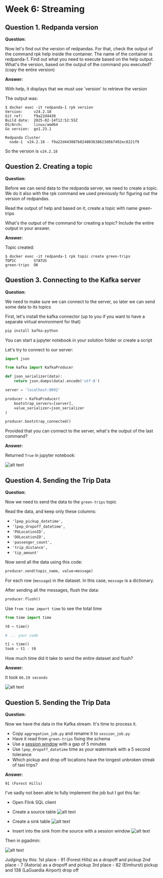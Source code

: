 # Week 6: Streaming

## Question 1. Redpanda version

**Question:**

Now let's find out the version of redpandas.
For that, check the output of the command rpk help inside the container. The name of the container is redpanda-1.
Find out what you need to execute based on the help output.
What's the version, based on the output of the command you executed? (copy the entire version)

**Answer:**

With help, it displays that we must use 'version' to retrieve the version

The output was:

```
$ docker exec -it redpanda-1 rpk version
Version:     v24.2.18
Git ref:     f9a22d4430
Build date:  2025-02-14T12:52:55Z
OS/Arch:     linux/amd64
Go version:  go1.23.1

Redpanda Cluster
  node-1  v24.2.18 - f9a22d443087b824803638623d6b7492ec8221f9
```

So the version is `v24.2.18`

## Question 2. Creating a topic

**Question:**

Before we can send data to the redpanda server, we need to create a topic. We do it also with the rpk command we used previously for figuring out the version of redpandas.

Read the output of help and based on it, create a topic with name green-trips

What's the output of the command for creating a topic? Include the entire output in your answer.

**Answer:**

Topic created:

```
$ docker exec -it redpanda-1 rpk topic create green-trips
TOPIC        STATUS
green-trips  OK
```


## Question 3. Connecting to the Kafka server

**Question:**

We need to make sure we can connect to the server, so
later we can send some data to its topics

First, let's install the kafka connector (up to you if you
want to have a separate virtual environment for that)

```bash
pip install kafka-python
```

You can start a jupyter notebook in your solution folder or
create a script

Let's try to connect to our server:

```python
import json

from kafka import KafkaProducer

def json_serializer(data):
    return json.dumps(data).encode('utf-8')

server = 'localhost:9092'

producer = KafkaProducer(
    bootstrap_servers=[server],
    value_serializer=json_serializer
)

producer.bootstrap_connected()
```

Provided that you can connect to the server, what's the output
of the last command?

**Answer:**

Returned `True` in jupyter notebook:

![alt text](image.png)


## Question 4. Sending the Trip Data

**Question:**

Now we need to send the data to the `green-trips` topic

Read the data, and keep only these columns:

* `'lpep_pickup_datetime',`
* `'lpep_dropoff_datetime',`
* `'PULocationID',`
* `'DOLocationID',`
* `'passenger_count',`
* `'trip_distance',`
* `'tip_amount'`

Now send all the data using this code:

```python
producer.send(topic_name, value=message)
```

For each row (`message`) in the dataset. In this case, `message`
is a dictionary.

After sending all the messages, flush the data:

```python
producer.flush()
```

Use `from time import time` to see the total time 

```python
from time import time

t0 = time()

# ... your code

t1 = time()
took = t1 - t0
```

How much time did it take to send the entire dataset and flush? 

**Answer:**

It took `66.19 seconds`

![alt text](image-1.png)


## Question 5. Sending the Trip Data

**Question:**

Now we have the data in the Kafka stream. It's time to process it.

* Copy `aggregation_job.py` and rename it to `session_job.py`
* Have it read from `green-trips` fixing the schema
* Use a [session window](https://nightlies.apache.org/flink/flink-docs-master/docs/dev/datastream/operators/windows/) with a gap of 5 minutes
* Use `lpep_dropoff_datetime` time as your watermark with a 5 second tolerance
* Which pickup and drop off locations have the longest unbroken streak of taxi trips?


**Answer:**

`91 (Forest Hills)`

I've sadly not been able to fully implement the job but I got this far:
- Open Flink SQL client
- Create a source table
![alt text](image-2.png)

- Create a sink table
![alt text](image-3.png)

- Insert into the sink from the source with a session window
![alt text](image-4.png)

Then in pgadmin:

![alt text](image-5.png)

Judging by this:
1st place - 91 (Forest Hills) as a dropoff and pickup
2nd place - 7 (Astoria) as a dropoff and pickup
3rd place - 82 (Elmhurst) pickup and 138 (LaGuardia Airport) drop off